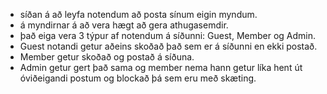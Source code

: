 * síðan á að leyfa notendum að posta sínum eigin myndum.
* á myndirnar á að vera hægt að gera athugasemdir.
* það eiga vera 3 týpur af notendum á síðunni: Guest, Member og Admin.
* Guest notandi getur aðeins skoðað það sem er á síðunni en ekki postað.
* Member getur skoðað og postað á síðuna.
* Admin getur gert það sama og member nema hann getur líka hent út óviðeigandi postum og blockað þá sem eru með skæting.


